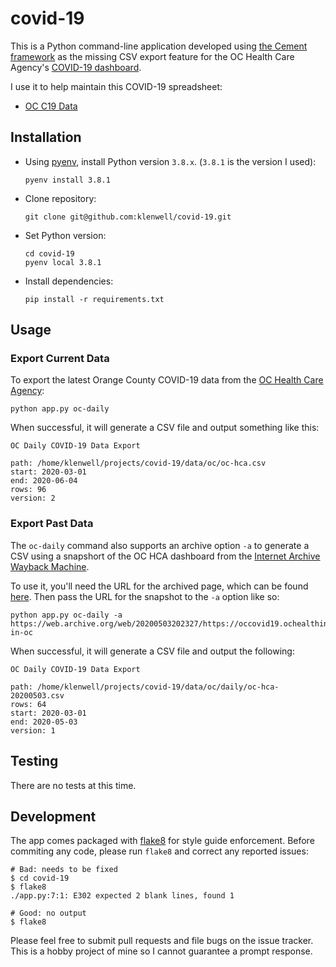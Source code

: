 # covid-19
This is a Python command-line application developed using [the Cement framework](https://docs.builtoncement.com/) as the missing CSV export feature for the OC Health Care Agency's [COVID-19 dashboard](https://occovid19.ochealthinfo.com/coronavirus-in-oc).

I use it to help maintain this COVID-19 spreadsheet:

- [OC C19 Data](https://docs.google.com/spreadsheets/d/e/2PACX-1vSxCDL6xIQll_G3zW737SwkjB_Y9i5stL6ccF4Z3jFCLgaLDcrWIfquzc99DnYk_QUQQuiQbsgsXiJQ/pubhtml)


## Installation
- Using [pyenv](https://github.com/pyenv/pyenv#installation), install Python version `3.8.x`. (`3.8.1` is the version I used):

      pyenv install 3.8.1

- Clone repository:

      git clone git@github.com:klenwell/covid-19.git

- Set Python version:

      cd covid-19
      pyenv local 3.8.1

- Install dependencies:

      pip install -r requirements.txt


## Usage
### Export Current Data
To export the latest Orange County COVID-19 data from the [OC Health Care Agency](https://occovid19.ochealthinfo.com/coronavirus-in-oc):

    python app.py oc-daily

When successful, it will generate a CSV file and output something like this:

```
OC Daily COVID-19 Data Export

path: /home/klenwell/projects/covid-19/data/oc/oc-hca.csv
start: 2020-03-01
end: 2020-06-04
rows: 96
version: 2
```

### Export Past Data
The `oc-daily` command also supports an archive option `-a` to generate a CSV using a snapshort of the OC HCA dashboard from the [Internet Archive Wayback Machine](https://web.archive.org/).

To use it, you'll need the URL for the archived page, which can be found [here](https://web.archive.org/web/*/https://occovid19.ochealthinfo.com/coronavirus-in-oc). Then pass the URL for the snapshot to the `-a` option like so:

    python app.py oc-daily -a https://web.archive.org/web/20200503202327/https://occovid19.ochealthinfo.com/coronavirus-in-oc

When successful, it will generate a CSV file and output the following:

```
OC Daily COVID-19 Data Export

path: /home/klenwell/projects/covid-19/data/oc/daily/oc-hca-20200503.csv
rows: 64
start: 2020-03-01
end: 2020-05-03
version: 1
```

## Testing
There are no tests at this time.


## Development
The app comes packaged with [flake8](http://flake8.pycqa.org/en/latest/) for style guide enforcement. Before commiting any code, please run `flake8` and correct any reported issues:

```
# Bad: needs to be fixed
$ cd covid-19
$ flake8
./app.py:7:1: E302 expected 2 blank lines, found 1

# Good: no output
$ flake8
```

Please feel free to submit pull requests and file bugs on the issue tracker. This is a hobby project of mine so I cannot guarantee a prompt response.
